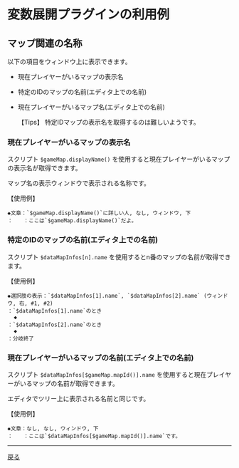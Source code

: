 # 変数展開プラグインの利用例

## マップ関連の名称

以下の項目をウィンドウ上に表示できます。

- 現在プレイヤーがいるマップの表示名
- 特定のIDのマップの名前(エディタ上での名前)
- 現在プレイヤーがいるマップ名(エディタ上での名前)

    【Tips】
    特定IDマップの表示名を取得するのは難しいようです。

### 現在プレイヤーがいるマップの表示名

スクリプト `$gameMap.displayName()` を使用すると現在プレイヤーがいるマップの表示名が取得できます。

マップ名の表示ウィンドウで表示される名称です。

【使用例】
```
◆文章：`$gameMap.displayName()`に詳しい人, なし, ウィンドウ, 下
：　　：ここは`$gameMap.displayName()`だよ。
```

### 特定のIDのマップの名前(エディタ上での名前)

スクリプト `$dataMapInfos[n].name` を使用するとn番のマップの名前が取得できます。

【使用例】
```
◆選択肢の表示：`$dataMapInfos[1].name`, `$dataMapInfos[2].name` (ウィンドウ, 右, #1, #2)
：`$dataMapInfos[1].name`のとき
  ◆
：`$dataMapInfos[2].name`のとき
  ◆
：分岐終了
```

### 現在プレイヤーがいるマップの名前(エディタ上での名前)

スクリプト `$dataMapInfos[$gameMap.mapId()].name` を使用すると現在プレイヤーがいるマップの名前が取得できます。

エディタでツリー上に表示される名前と同じです。

【使用例】
```
◆文章：なし, なし, ウィンドウ, 下
：　　：ここは`$dataMapInfos[$gameMap.mapId()].name`です。
```

---

[戻る](../)